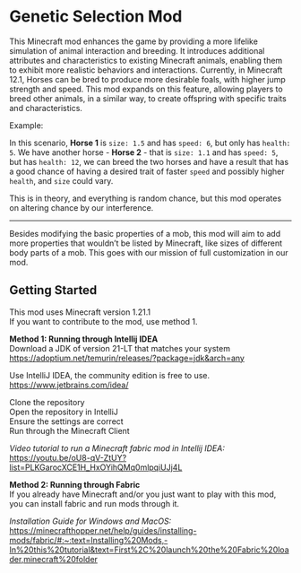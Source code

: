 # Genetic Selection Mod
This Minecraft mod enhances the game by providing a more lifelike simulation of animal interaction and breeding. It introduces additional attributes and characteristics to existing Minecraft animals, enabling them to exhibit more realistic behaviors and interactions. Currently, in Minecraft 12.1, Horses can be bred to produce more desirable foals, with higher jump strength and speed. This mod expands on this feature, allowing players to breed other animals, in a similar way, to create offspring with specific traits and characteristics. 

Example:

In this scenario, **Horse 1** is `size: 1.5` and has `speed: 6`, but only has `health: 5`. We have another horse - **Horse 2** - that is `size: 1.1` and has `speed: 5`, but has `health: 12`, we can breed the two horses and have a result that has a good chance of having a desired trait of faster `speed` and possibly higher `health`, and `size` could vary.

This is in theory, and everything is random chance, but this mod operates on altering chance by our interference.

---
Besides modifying the basic properties of a mob, this mod will aim to add more properties that wouldn’t be listed by Minecraft, like sizes of different body parts of a mob. This goes with our mission of full customization in our mod.

## Getting Started
This mod uses Minecraft version 1.21.1\
If you want to contribute to the mod, use method 1.

**Method 1: Running through Intellij IDEA**\
Download a JDK of version 21-LT that matches your system\
https://adoptium.net/temurin/releases/?package=jdk&arch=any

Use IntelliJ IDEA, the community edition is free to use.\
https://www.jetbrains.com/idea/ 

Clone the repository\
Open the repository in IntelliJ\
Ensure the settings are correct\
Run through the Minecraft Client

*Video tutorial to run a Minecraft fabric mod in Intellij IDEA:*\
https://youtu.be/oU8-qV-ZtUY?list=PLKGarocXCE1H_HxOYihQMq0mlpqiUJj4L

**Method 2: Running through Fabric**\
If you already have Minecraft and/or you just want to play with this mod, you can install fabric and run mods through it.

*Installation Guide for Windows and MacOS:*\
https://minecrafthopper.net/help/guides/installing-mods/fabric/#:~:text=Installing%20Mods,-In%20this%20tutorial&text=First%2C%20launch%20the%20Fabric%20loader,minecraft%20folder
